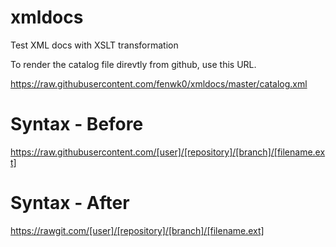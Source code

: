 # xmldocs
Test XML docs with XSLT transformation

To render the catalog file direvtly from github, use this URL.

https://raw.githubusercontent.com/fenwk0/xmldocs/master/catalog.xml


# Syntax - Before

https://raw.githubusercontent.com/[user]/[repository]/[branch]/[filename.ext]

# Syntax - After

https://rawgit.com/[user]/[repository]/[branch]/[filename.ext]
